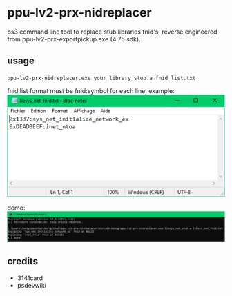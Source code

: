 # ppu-lv2-prx-nidreplacer
 ps3 command line tool to replace stub libraries fnid's, reverse engineered from ppu-lv2-prx-exportpickup.exe (4.75 sdk).
 
## usage
`ppu-lv2-prx-nidreplacer.exe your_library_stub.a fnid_list.txt`

fnid list format must be fnid:symbol for each line, example:
![fnid_list](./images/fnid_list.png)

demo:
![demo](./images/demo.png)

## credits
- 3141card
- psdevwiki